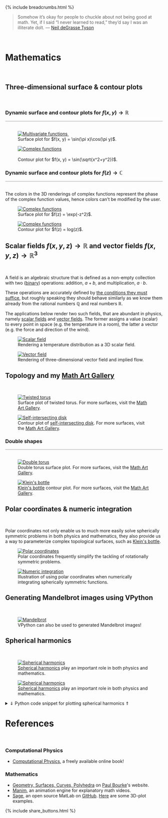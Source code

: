 {% include breadcrumbs.html %}

<blockquote>
Somehow it’s okay for people to chuckle about not being good at math. 
Yet, if I said “I never learned to read,” they’d say I was an illiterate dolt. &mdash;
<a href="https://en.wikipedia.org/wiki/Neil_deGrasse_Tyson">Neil deGrasse Tyson</a>
</blockquote><br/>

<a name="mathematics"></a>
# Mathematics
<div class="header_line"><br/></div>

## Three-dimensional surface &amp; contour plots
<div class="header_line"><br/></div>

<a name="multivariate_functions"></a>
### Dynamic surface and contour plots for $f(x, y) \rightarrow \mathbb{R}$
<div style="border-top: 1px solid #999999"><br/></div>

<div class="double_image">
<figure class="left_image">
  <a href="multivariate_surface_plot.html">
    <img alt="Multivariate functions" src="../images/multivariate_surface_plot.png" title="Click to animate"/>
  </a>&nbsp;&nbsp;&nbsp;
  <figcaption>Surface plot for $f(x, y) = \sin(\pi x)\cos(\pi y)$.</figcaption>
</figure>
<figure class="right_image">
  <a href="multivariate_contour_plot.html">
    <img alt="Complex functions" src="../images/multivariate_contour_plot.png" title="Click to animate"/>
  </a>
  <figcaption><br/>Contour plot for $f(x, y) = \sin(\sqrt{x^2+y^2})$.</figcaption>
</figure>
</div>
<p style="clear: both;"></p>

<a name="complex_functions"></a>
### Dynamic surface and contour plots for $f(z) \rightarrow \mathbb{C}$
<div style="border-top: 1px solid #999999"><br/></div>

The colors in the 3D renderings of complex functions represent 
the phase of the complex function values, hence colors can't be
modified by the user.

<div class="double_image">
<figure class="left_image">
  <a href="complex_surface_plot.html">
    <img alt="Complex functions" src="../images/complex_function_plot.png" title="Click to animate"/>
  </a>
  <figcaption>Surface plot for $f(z) = \exp(-z^2)$.</figcaption>
</figure>
<figure class="right_image">
  <a href="complex_contour_plot.html">
    <img alt="Complex functions" src="../images/complex_function_contour_plot.png" title="Click to animate"/>
  </a>
  <figcaption>Contour plot for $f(z) = log(z)$.</figcaption>
</figure>
</div>
<p style="clear: both;"></p>

<a name="fields"></a>
## Scalar fields $f(x, y, z) \rightarrow \mathbb{R}$ and vector fields $f(x, y, z) \rightarrow \mathbb{R}^3$
<div class="header_line"><br/></div>

A field is an algebraic structure that is defined as a non-empty collection with two 
([binary](https://en.wikipedia.org/wiki/Binary_operation)) operations: 
addition, $a+b$, and multiplication, $a\cdot b$. 

These operations are accurately defined by 
[the conditions they must suffice](https://math.libretexts.org/Bookshelves/Analysis/Mathematical_Analysis_(Zakon)/02%3A_Real_Numbers_and_Fields/2.01%3A_Axioms_and_Basic_Definitions), 
but roughly speaking they should behave similarly as we know them already from the
rational numbers $\mathbb{Q}$ and real numbers $\mathbb{R}$.

The applications below render two such fields, that are abundant in physics, namely 
[scalar fields](https://en.wikipedia.org/wiki/Scalar_field) and [vector fields](https://en.wikipedia.org/wiki/Vector_field).
The former assigns a value (scalar) to every point in space (e.g. the temperature
in a room), the latter a vector (e.g. the force and direction of the wind).

<div class="double_image">
<figure class="left_image">
  <a href="scalar_plot.html">
    <img alt="Scalar field" src="../images/scalar_plot.png" title="Click to animate"/>
  </a>
  <figcaption>Rendering a temperature distribution as a 3D scalar field.</figcaption>
</figure>
<figure class="right_image">
  <a href="quiver_plot.html">
    <img alt="Vector field" src="../images/vector_field.png" title="Click to animate"/>
  </a>
  <figcaption>Rendering of three-dimensional vector field and implied flow.</figcaption>
</figure>
</div>
<p style="clear: both;"></p>

## Topology and my [Math Art Gallery](gallery/index.html)
<div class="header_line"><br/></div>

<div class="double_image">
<figure class="left_image">
  <a href="topology_surface_plot.html">
    <img alt="Twisted torus" src="gallery/images/twisted_torus.png" title="Click to animate"/>
  </a>
  <figcaption>Surface plot of twisted torus. For more surfaces, visit the <a href="gallery/index.html">Math Art Gallery</a>.</figcaption>
</figure>
<figure class="right_image">
  <a href="topology_contour_plot.html">
    <img alt="Self-intersecting disk" src="gallery/images/self_intersecting_disk_contour.png" title="Click to animate"/>
  </a>
  <figcaption>Contour plot of <a href="https://en.wikipedia.org/wiki/Real_projective_plane">self-intersecting disk</a>.
  For more surfaces, visit the <a href="gallery/index.html">Math Art Gallery</a>.</figcaption>
</figure>
</div>
<p style="clear: both;"></p>

### Double shapes
<div style="border-top: 1px solid #999999"><br/></div>

<div class="double_image">
<figure class="left_image">
  <a href="double_shapes_surface_plot.html">
    <img alt="Double torus" src="gallery/images/double_torus.png" title="Click to animate"/>
  </a>
  <figcaption>Double torus surface plot. For more surfaces, visit the <a href="gallery/index.html">Math Art Gallery</a>.</figcaption>
</figure>
<figure class="right_image">
  <a href="double_shapes_contour_plot.html">
    <img alt="Klein&apos;s bottle" src="gallery/images/klein_bottle_contour.png" title="Click to animate"/>
  </a>
  <figcaption><a href="https://en.wikipedia.org/wiki/Klein_bottle">Klein&apos;s bottle</a> contour plot.
  For more surfaces, visit the <a href="gallery/index.html">Math Art Gallery</a>.</figcaption>
</figure>
</div>
<p style="clear: both;"></p>

<a name="polar_coordinates"></a>
## Polar coordinates &amp; numeric integration
<div class="header_line"><br/></div>

Polar coordinates not only enable us to much more easily solve spherically symmetric problems in 
both physics and mathematics, they also provide us a way to parameterize complex topological surfaces, 
such  as [Klein&apos;s bottle](gallery/index.html#non_orientables). 


<div class="double_image">
<figure class="left_image">
  <a href="polar_coordinates.html">
    <img alt="Polar coordinates" src="../images/polar_coordinates.png" title="Click to animate"/>
  </a>
  <figcaption>Polar coordinates frequently simplify the tackling of rotationally symmetric problems.</figcaption>
</figure>
<figure class="right_image">
  <a href="integration_with_polar_coordinates.html">
    <img alt="Numeric integration" src="../images/integration_with_polar_coordinates.png" title="Click to animate"/>
  </a>
  <figcaption>Illustration of using polar coordinates when numerically integrating spherically symmetric functions.</figcaption>
</figure>
</div>
<p style="clear: both;"></p>

<a name="mandelbrot"></a>
## Generating Mandelbrot images using VPython
<div class="header_line"><br/></div>

<div class="double_image">
<figure class="left_image">
  <a href="mandelbrot.html">
    <img alt="Mandelbrot" src="../images/mandelbrot.png" title="Click to animate"/>
  </a>
  <figcaption>VPython can also be used to generated Mandelbrot images!</figcaption>
</figure>
<figure class="right_image">
  <!-- RESERVED FOR FUTURE APPLICATION 
    -->
</figure>
</div>
<p style="clear: both;"></p>

<a name="spherical_harmonics"></a>
## Spherical harmonics
<div class="header_line"><br/></div>


<div class="double_image">
<figure class="left_image">
  <a href="spherical_harmonics_surface_plot.html">
    <img alt="Spherical harmonics" src="gallery/images/spherical_harmonics.png" title="Click to animate"/>
  </a>
  <figcaption><a href="https://en.wikipedia.org/wiki/Spherical_harmonics">Spherical harmonics</a> 
  play an important role in both physics and mathematics.</figcaption>
</figure>
<figure class="right_image">
  <a href="spherical_harmonics_surface_plot.html">
    <img alt="Spherical harmonics" src="gallery/images/spherical_harmonic_3.png" title="Click to animate"/>
  </a>
  <figcaption><a href="https://en.wikipedia.org/wiki/Spherical_harmonics">Spherical harmonics</a> 
  play an important role in both physics and mathematics.</figcaption>
</figure>
</div>
<p style="clear: both;"></p>

<details>
  <summary><a>&dArr; Python code snippet for plotting spherical harmonics &uArr;</a></summary>

The spherical harmonic function is given by

$$\begin{cases} \rho &amp; = 4 \cos^2(2\theta)\sin^2(\phi) \\  \theta &amp; = [0, 2\pi] \\ \phi &amp; = [0, \pi]  \end{cases}$$

This can then easily be translated to the graphing software, that can also be 
seen in the mathematics section on this page:


<div class="language-python highlighter-rouge"><div class="highlight"><pre class="highlight"><code><span class="k">def</span> <span class="nf">sphere_harmonic</span><span class="p">():</span>
    <span class="n">theta</span> <span class="o">=</span> <span class="n">np</span><span class="p">.</span><span class="n">linspace</span><span class="p">(</span><span class="o">-</span><span class="mf">1.1</span> <span class="o">*</span> <span class="n">pi</span><span class="p">,</span> <span class="n">pi</span><span class="p">,</span> <span class="mi">100</span><span class="p">)</span>
    <span class="n">phi</span> <span class="o">=</span> <span class="n">np</span><span class="p">.</span><span class="n">linspace</span><span class="p">(</span><span class="mi">0</span><span class="p">,</span> <span class="n">pi</span><span class="p">,</span> <span class="mi">100</span><span class="p">)</span>
    <span class="n">U</span><span class="p">,</span> <span class="n">V</span> <span class="o">=</span> <span class="n">np</span><span class="p">.</span><span class="n">meshgrid</span><span class="p">(</span><span class="n">theta</span><span class="p">,</span> <span class="n">phi</span><span class="p">)</span><br/>
    <span class="n">R1</span> <span class="o">=</span> <span class="n">np</span><span class="p">.</span><span class="n">cos</span><span class="p">(</span><span class="n">U</span><span class="p">.</span><span class="n">multiply</span><span class="p">(</span><span class="mi">2</span><span class="p">)).</span><span class="n">multiply</span><span class="p">(</span><span class="n">np</span><span class="p">.</span><span class="n">cos</span><span class="p">(</span><span class="n">U</span><span class="p">.</span><span class="n">multiply</span><span class="p">(</span><span class="mi">2</span><span class="p">)))</span>
    <span class="n">R2</span> <span class="o">=</span> <span class="n">np</span><span class="p">.</span><span class="n">sin</span><span class="p">(</span><span class="n">V</span><span class="p">).</span><span class="n">multiply</span><span class="p">(</span><span class="n">np</span><span class="p">.</span><span class="n">sin</span><span class="p">(</span><span class="n">V</span><span class="p">))</span>
    <span class="n">R</span> <span class="o">=</span> <span class="n">R1</span><span class="p">.</span><span class="n">multiply</span><span class="p">(</span><span class="n">R2</span><span class="p">).</span><span class="n">multiply</span><span class="p">(</span><span class="mi">4</span><span class="p">)</span><br/>
    <span class="n">X</span> <span class="o">=</span> <span class="n">np</span><span class="p">.</span><span class="n">sin</span><span class="p">(</span><span class="n">U</span><span class="p">).</span><span class="n">multiply</span><span class="p">(</span><span class="n">np</span><span class="p">.</span><span class="n">cos</span><span class="p">(</span><span class="n">V</span><span class="p">)).</span><span class="n">multiply</span><span class="p">(</span><span class="n">R</span><span class="p">)</span>
    <span class="n">Y</span> <span class="o">=</span> <span class="n">np</span><span class="p">.</span><span class="n">sin</span><span class="p">(</span><span class="n">U</span><span class="p">).</span><span class="n">multiply</span><span class="p">(</span><span class="n">np</span><span class="p">.</span><span class="n">sin</span><span class="p">(</span><span class="n">V</span><span class="p">)).</span><span class="n">multiply</span><span class="p">(</span><span class="n">R</span><span class="p">)</span>
    <span class="n">Z</span> <span class="o">=</span> <span class="n">np</span><span class="p">.</span><span class="n">cos</span><span class="p">(</span><span class="n">U</span><span class="p">).</span><span class="n">multiply</span><span class="p">(</span><span class="n">R</span><span class="p">)</span>
    <span class="k">return</span> <span class="n">X</span><span class="p">,</span> <span class="n">Y</span><span class="p">,</span> <span class="n">Z</span><span class="p">,</span> <span class="bp">None</span><span class="p">,</span> <span class="bp">None</span>
</code></pre></div></div>

</details>
<p style="clear: both;"></p>

# References
<div class="header_line"><br/></div>

### Computational Physics

- [Computational Physics](https://github.com/rubinhlandau/CompPhysicsNotebooks/blob/master/CP01.ipynb), a freely available online book!

### Mathematics

- [Geometry, Surfaces, Curves, Polyhedra](https://paulbourke.net/geometry/) on 
  [Paul Bourke](https://paulbourke.net/geometry/)&apos;s website.
- [Manim](https://github.com/3b1b/manim), an animation engine for explanatory math videos.
- [Sage](https://doc.sagemath.org/html/en/index.html), an open source MatLab
  on [GitHub](https://doc.sagemath.org/html/en/index.html).
  [Here](https://doc.sagemath.org/html/en/reference/plot3d/sage/plot/plot3d/parametric_plot3d.html) 
  are some 3D-plot examples.

{% include share_buttons.html %}
